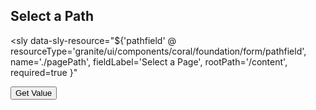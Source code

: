 <html data-sly-use.clientLib="/libs/granite/sightly/templates/clientlib.html">
<head>
  <title>Pathfield Example</title>
  <sly data-sly-call="${clientLib.all @ categories='granite.ui.coral.foundation'}"/>
</head>
<body class="coral--light coral-Form coral-Form--vertical">
  <h2>Select a Path</h2>

  <!-- ✅ This is the correct way to render a Pathfield in AEM 6.5 -->
  <sly
    data-sly-resource="${'pathfield' @
      resourceType='granite/ui/components/coral/foundation/form/pathfield',
      name='./pagePath',
      fieldLabel='Select a Page',
      rootPath='/content',
      required=true
    }"
  ></sly>

  <button id="getValue" class="coral-Button coral-Button--primary">Get Value</button>

  <script>
    Coral.commons.ready(function() {
      const field = document.querySelector('[name="./pagePath"]');
      document.querySelector('#getValue').addEventListener('click', () => {
        console.log('Selected Path:', field.value);
        alert('Selected Path: ' + field.value);
      });
    });
  </script>
</body>
</html>
